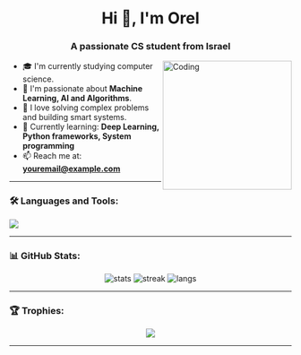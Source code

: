 <h1 align="center">Hi 👋, I'm Orel</h1>
<h3 align="center">A passionate CS student from Israel</h3>

<img align="right" alt="Coding" width="230" src="https://media.giphy.com/media/qgQUggAC3Pfv687qPC/giphy.gif" />

- 🎓 I'm currently studying computer science.
- 🤖 I'm passionate about **Machine Learning, AI and Algorithms**.
- 🧠 I love solving complex problems and building smart systems.
- 🌱 Currently learning: **Deep Learning, Python frameworks, System programming**
- 📫 Reach me at: **youremail@example.com**

---

### 🛠 Languages and Tools:
<p>
  <img src="https://skillicons.dev/icons?i=java,python,cpp,c,mongodb,mysql,git,github,vscode,linux" />
</p>

---

### 📊 GitHub Stats:
<p align="center">
  <img src="https://github-readme-stats.vercel.app/api?username=orel2134&show_icons=true&theme=tokyonight" alt="stats"/>
  <img src="https://github-readme-streak-stats.herokuapp.com/?user=orel2134&theme=tokyonight" alt="streak"/>
  <img src="https://github-readme-stats.vercel.app/api/top-langs/?username=orel2134&layout=compact&theme=tokyonight" alt="langs"/>
</p>

---

### 🏆 Trophies:
<p align="center">
  <img src="https://github-profile-trophy.vercel.app/?username=orel2134&theme=flat&no-frame=true&rank=AA,AB,A,B,C" />
</p>

---
